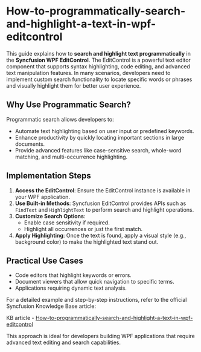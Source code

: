 # How-to-programmatically-search-and-highlight-a-text-in-wpf-editcontrol
This guide explains how to **search and highlight text programmatically** in the **Syncfusion WPF EditControl**. The EditControl is a powerful text editor component that supports syntax highlighting, code editing, and advanced text manipulation features. In many scenarios, developers need to implement custom search functionality to locate specific words or phrases and visually highlight them for better user experience.

## Why Use Programmatic Search?
Programmatic search allows developers to:
- Automate text highlighting based on user input or predefined keywords.
- Enhance productivity by quickly locating important sections in large documents.
- Provide advanced features like case-sensitive search, whole-word matching, and multi-occurrence highlighting.

## Implementation Steps
1. **Access the EditControl**: Ensure the EditControl instance is available in your WPF application.
2. **Use Built-in Methods**: Syncfusion EditControl provides APIs such as `FindText` and `HighlightText` to perform search and highlight operations.
3. **Customize Search Options**:
   - Enable case sensitivity if required.
   - Highlight all occurrences or just the first match.
4. **Apply Highlighting**: Once the text is found, apply a visual style (e.g., background color) to make the highlighted text stand out.

## Practical Use Cases
- Code editors that highlight keywords or errors.
- Document viewers that allow quick navigation to specific terms.
- Applications requiring dynamic text analysis.

For a detailed example and step-by-step instructions, refer to the official Syncfusion Knowledge Base article:

KB article - [How-to-programmatically-search-and-highlight-a-text-in-wpf-editcontrol](https://www.syncfusion.com/kb/11736/how-to-programmatically-search-and-highlight-a-text-in-wpf-edit-control)

This approach is ideal for developers building WPF applications that require advanced text editing and search capabilities.
